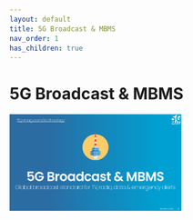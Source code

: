 ```yaml
---
layout: default
title: 5G Broadcast & MBMS
nav_order: 1
has_children: true
---
```


# 5G Broadcast & MBMS
<img src="../../assets/images/title_5GBroadcast.png" width="60%">
